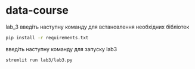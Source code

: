 # data-course
lab_3
введіть наступну команду для встановлення необхідних бібліотек
```bash
pip install -r requirements.txt
```
введіть наступну команду для запуску lab3 
```bash
stremlit run lab3/lab3.py
```